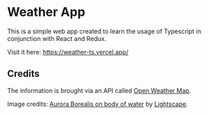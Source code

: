 # Weather App

This is a simple web app created to learn the usage of Typescript in conjunction with React and Redux.

Visit it here: https://weather-ts.vercel.app/

## Credits

The information is brought via an API called [Open Weather Map](https://openweathermap.org/).

Image credits: [Aurora Borealis on body of water](https://unsplash.com/photos/ist1RQOfkcE) by [Lightscape](https://unsplash.com/@lightscape).
